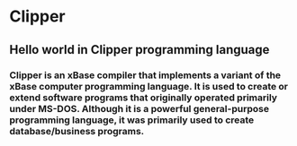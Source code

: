 # Clipper
## Hello world in Clipper programming language

### Clipper is an xBase compiler that implements a variant of the xBase computer programming language. It is used to create or extend software programs that originally operated primarily under MS-DOS. Although it is a powerful general-purpose programming language, it was primarily used to create database/business programs.